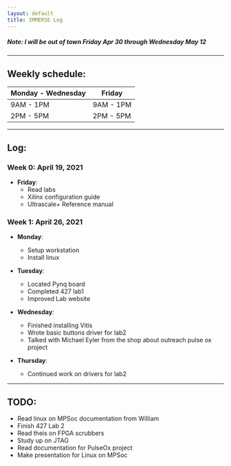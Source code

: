 ```yaml
---
layout: default
title: IMMERSE Log
---
```


##### Note: I will be out of town Friday Apr 30 through Wednesday May 12

-------------------
## Weekly schedule:

|  Monday - Wednesday |   Friday   |
| ------------------- | ---------- |
|    9AM - 1PM        | 9AM - 1PM  |
|    2PM - 5PM        | 2PM - 5PM  |

-------------------
## Log:

### Week 0: April 19, 2021

* **Friday**: 
  - Read labs
  - Xilinx configuration guide
  - Ultrascale+ Reference manual

### Week 1: April 26, 2021

* **Monday**: 
  - Setup workstation
  - Install linux
* **Tuesday**: 
  - Located Pynq board
  - Completed 427 lab1
  - Improved Lab website
* **Wednesday**: 
  - Finished installing Vitis
  - Wrote basic buttons driver for lab2
  - Talked with Michael Eyler from the shop about outreach pulse ox project

* **Thursday**: 
  - Continued work on drivers for lab2
<!-- * **Friday**: -->

-------------------
## TODO:
- Read linux on MPSoc documentation from William
- Finish 427 Lab 2
- Read theis on FPGA scrubbers
- Study up on JTAG
- Read documentation for PulseOx project
- Make presentation for Linux on MPSoc